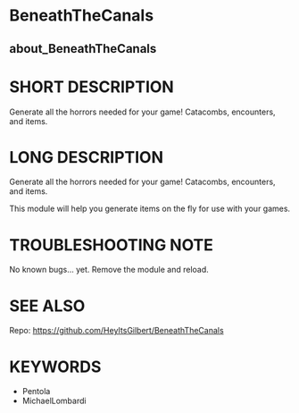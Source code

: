 # BeneathTheCanals

## about_BeneathTheCanals

# SHORT DESCRIPTION
Generate all the horrors needed for your game! Catacombs, encounters, and items.

# LONG DESCRIPTION
Generate all the horrors needed for your game! Catacombs, encounters, and items.

This module will help you generate items on the fly for use with your games.

# TROUBLESHOOTING NOTE
No known bugs... yet. Remove the module and reload.

# SEE ALSO
Repo: https://github.com/HeyItsGilbert/BeneathTheCanals

# KEYWORDS
- Pentola
- MichaelLombardi
